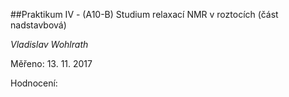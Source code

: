 ##Praktikum IV - (A10-B) Studium relaxací NMR v roztocích (část nadstavbová)

*Vladislav Wohlrath*

Měřeno: 13. 11. 2017

Hodnocení: 
